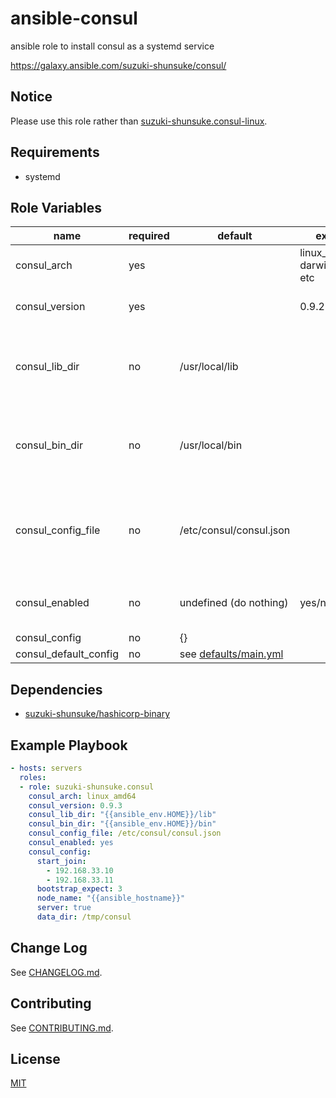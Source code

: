 # ansible-consul

ansible role to install consul as a systemd service

https://galaxy.ansible.com/suzuki-shunsuke/consul/

## Notice

Please use this role rather than [suzuki-shunsuke.consul-linux](https://galaxy.ansible.com/suzuki-shunsuke/consul-linux/).

## Requirements

* systemd

## Role Variables

name | required | default | example | description
--- | --- | --- | --- | ---
consul_arch | yes | | linux_amd64, darwin_amd64, etc |
consul_version | yes | | 0.9.2 | installed binary version
consul_lib_dir | no | /usr/local/lib | | The install path. This directory is generated if it doesn't exist
consul_bin_dir | no | /usr/local/bin | | The install path. This directory is generated if it doesn't exist
consul_config_file | no | /etc/consul/consul.json | | [-config-file](https://www.consul.io/docs/agent/options.html#_config_file). This parent directory is generated if it doesn't exist
consul_enabled | no | undefined (do nothing) | yes/no | whether consul service is enabled
consul_config | no | {} | |
consul_default_config | no | see [defaults/main.yml](defaults/main.yml) | |

## Dependencies

* [suzuki-shunsuke/hashicorp-binary](https://galaxy.ansible.com/suzuki-shunsuke/hashicorp-binary/)

## Example Playbook

```yaml
- hosts: servers
  roles:
  - role: suzuki-shunsuke.consul
    consul_arch: linux_amd64
    consul_version: 0.9.3
    consul_lib_dir: "{{ansible_env.HOME}}/lib"
    consul_bin_dir: "{{ansible_env.HOME}}/bin"
    consul_config_file: /etc/consul/consul.json
    consul_enabled: yes
    consul_config:
      start_join:
        - 192.168.33.10
        - 192.168.33.11
      bootstrap_expect: 3
      node_name: "{{ansible_hostname}}"
      server: true
      data_dir: /tmp/consul
```

## Change Log

See [CHANGELOG.md](CHANGELOG.md).

## Contributing

See [CONTRIBUTING.md](CONTRIBUTING.md).

## License

[MIT](LICENSE)
